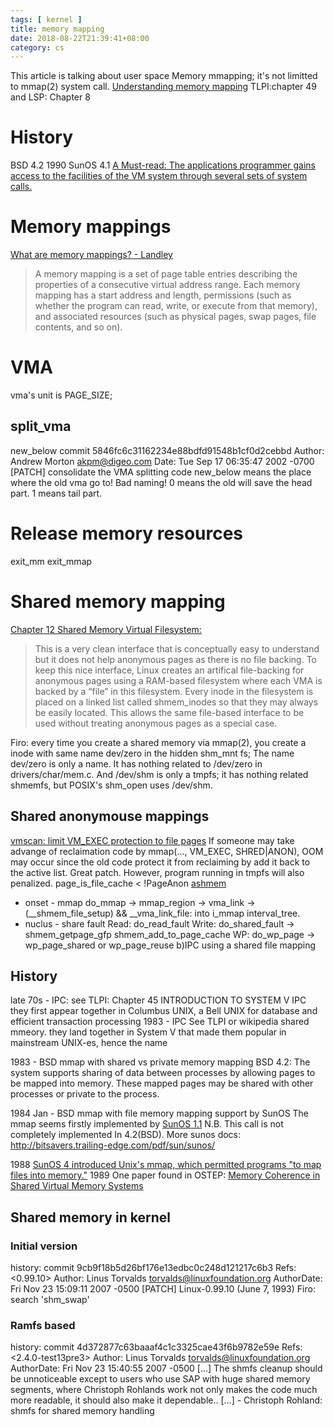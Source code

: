 ```yaml
---
tags: [ kernel ]
title: memory mapping
date: 2018-08-22T21:39:41+08:00
category: cs
---
```


This article is talking about user space Memory mmapping; it's not limitted to mmap(2) system call.
[Understanding memory mapping](https://www.ibm.com/support/knowledgecenter/en/ssw_aix_72/com.ibm.aix.genprogc/understanding_mem_mapping.htm)
TLPI:chapter 49 and LSP: Chapter 8

# History
BSD 4.2
1990 SunOS 4.1
[A Must-read: The applications programmer gains access to the facilities of the VM system through several sets of system calls.](http://bitsavers.trailing-edge.com/pdf/sun/sunos/4.1/800-3846-10A_System_Services_Overview_199003.pdf)

# Memory mappings
[What are memory mappings? - Landley](https://landley.net/writing/memory-faq.txt)

> A memory mapping is a set of page table entries describing the properties
> of a consecutive virtual address range.  Each memory mapping has a
> start address and length, permissions (such as whether the program can
> read, write, or execute from that memory), and associated resources (such
> as physical pages, swap pages, file contents, and so on).

# VMA
vma's unit is PAGE_SIZE;
## split_vma
new_below
commit 5846fc6c31162234e88bdfd91548b1cf0d2cebbd
Author: Andrew Morton <akpm@digeo.com>
Date:   Tue Sep 17 06:35:47 2002 -0700
    [PATCH] consolidate the VMA splitting code
new_below means the place where the old vma go to! Bad naming!
0 means the old will save the head part. 1 means tail part.

# Release memory resources
exit_mm exit_mmap

# Shared memory mapping
[Chapter 12  Shared Memory Virtual Filesystem:](https://www.kernel.org/doc/gorman/html/understand/understand015.html)

> This is a very clean interface that is conceptually easy to understand but it does not help anonymous pages as there is no file backing. To keep this nice interface, Linux creates an artifical file-backing for anonymous pages using a RAM-based filesystem where each VMA is backed by a “file” in this filesystem. Every inode in the filesystem is placed on a linked list called shmem_inodes so that they may always be easily located. This allows the same file-based interface to be used without treating anonymous pages as a special case. 

Firo: every time you create a shared memory via mmap(2), you create a inode with same name dev/zero in the hidden shm_mnt fs; 
The name dev/zero is only a name. It has nothing related to /dev/zero in drivers/char/mem.c. And /dev/shm is only a tmpfs; it has nothing related shmemfs, but POSIX's shm_open uses /dev/shm.
## Shared anonymouse mappings
[vmscan: limit VM_EXEC protection to file pages](https://lore.kernel.org/patchwork/patch/174306/)
If someone may take advange of reclaimation code by mmap(..., VM_EXEC, SHRED|ANON), OOM may occur since the old code protect it from reclaiming by add it back to the active list. Great patch. However, program running in tmpfs will also penalized.
page_is_file_cache < !PageAnon
[ashmem](https://lwn.net/Articles/452035/)
* onset - mmap
do_mmap -> mmap_region -> vma_link -> (__shmem_file_setup) && __vma_link_file: into i_mmap interval_tree.
* nuclus - share fault
Read: do_read_fault
Write: do_shared_fault -> shmem_getpage_gfp shmem_add_to_page_cache
WP: do_wp_page -> wp_page_shared or wp_page_reuse
b)IPC using a shared file mapping
## History
late 70s - IPC: see TLPI: Chapter 45 INTRODUCTION TO SYSTEM V IPC 
they first appear together in Columbus UNIX, a Bell UNIX for database and efficient transaction processing
1983 - IPC See TLPI or wikipedia shared mmeory.
they land together in System V that made them popular in mainstream UNIX-es, hence the name

1983 - BSD mmap with shared vs private memory mapping
BSD 4.2: The system supports sharing of data between processes by allowing pages to be mapped into memory. These mapped pages may be shared with other processes or private to the process.

1984 Jan - BSD mmap with file memory mapping support by SunOS
The mmap seems firstly implemented by [SunOS 1.1](http://bitsavers.trailing-edge.com/pdf/sun/sunos/1.1/800-1108-01E_System_Interface_Manual_for_the_Sun_Workstation_Jan84.pdf)
N.B. This call is not completely implemented In 4.2(BSD).
More sunos docs: http://bitsavers.trailing-edge.com/pdf/sun/sunos/

1988
[SunOS 4 introduced Unix's mmap, which permitted programs "to map files into memory."](https://en.wikipedia.org/wiki/Memory-mapped_file#History)
1989
One paper found in OSTEP: [Memory Coherence in Shared Virtual Memory Systems](https://courses.cs.washington.edu/courses/cse551/09sp/papers/memory_coherence.pdf)

## Shared memory in kernel
### Initial version
history: commit 9cb9f18b5d26bf176e13edbc0c248d121217c6b3
Refs: <0.99.10>
Author:     Linus Torvalds <torvalds@linuxfoundation.org>
AuthorDate: Fri Nov 23 15:09:11 2007 -0500
    [PATCH] Linux-0.99.10 (June 7, 1993)
Firo: search 'shm_swap'

### Ramfs based
history: commit 4d372877c63baaaf4c1c3325cae43f6b9782e59e
Refs: <2.4.0-test13pre3>
Author:     Linus Torvalds <torvalds@linuxfoundation.org>
AuthorDate: Fri Nov 23 15:40:55 2007 -0500
[...]
    The shmfs cleanup should be unnoticeable except to users who use SAP with
    huge shared memory segments, where Christoph Rohlands work not only
    makes the code much more readable, it should also make it dependable..
[...]
    - Christoph Rohland: shmfs for shared memory handling
